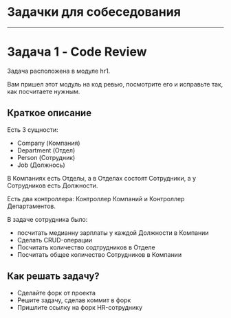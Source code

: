 # Задачки для собеседования

---

# Задача 1 - Code Review

Задача расположена в модуле hr1.

Вам пришел этот модуль на код ревью, посмотрите его и исправьте так, как посчитаете нужным.

## Краткое описание

Есть 3 сущности:
- Company (Компания)
- Department (Отдел)
- Person (Сотрудник)
- Job (Должнось)

В Компаниях есть Отделы, а в Отделах состоят Сотрудники, а у Сотрудников есть Должности.

Есть два контроллера: Контроллер Компаний и Контроллер Департаментов.

В задаче сотрудника было:
- посчитать медианну зарплаты у каждой Должности в Компании
- Сделать CRUD-операции
- Посчитать количество содтрудников в Отделе
- Посчитать общее количество Сотрудников в Компании

## Как решать задачу?

- Сделайте форк от проекта
- Решите задачу, сделав коммит в форк
- Пришлите ссылку на форк HR-сотруднику
